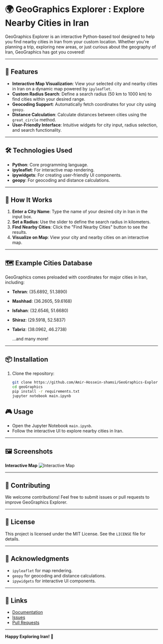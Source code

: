 # 🌍 GeoGraphics Explorer : Explore Nearby Cities in Iran

GeoGraphics Explorer is an interactive Python-based tool designed to help you find nearby cities in Iran from your custom location. Whether you're planning a trip, exploring new areas, or just curious about the geography of Iran, GeoGraphics has got you covered!

---

## 🚀 Features

- **Interactive Map Visualization**: View your selected city and nearby cities in Iran on a dynamic map powered by `ipyleaflet`.
- **Custom Radius Search**: Define a search radius (50 km to 1000 km) to find cities within your desired range.
- **Geocoding Support**: Automatically fetch coordinates for your city using `geopy`.
- **Distance Calculation**: Calculate distances between cities using the `great_circle` method.
- **User-Friendly Interface**: Intuitive widgets for city input, radius selection, and search functionality.

---

## 🛠️ Technologies Used

- **Python**: Core programming language.
- **ipyleaflet**: For interactive map rendering.
- **ipywidgets**: For creating user-friendly UI components.
- **geopy**: For geocoding and distance calculations.

---

## 📖 How It Works

1. **Enter a City Name**: Type the name of your desired city in Iran in the input box.
2. **Set a Radius**: Use the slider to define the search radius in kilometers.
3. **Find Nearby Cities**: Click the "Find Nearby Cities" button to see the results.
4. **Visualize on Map**: View your city and nearby cities on an interactive map.

---

## 🗺️ Example Cities Database

GeoGraphics comes preloaded with coordinates for major cities in Iran, including:

- **Tehran**: (35.6892, 51.3890)
- **Mashhad**: (36.2605, 59.6168)
- **Isfahan**: (32.6546, 51.6680)
- **Shiraz**: (29.5918, 52.5837)
- **Tabriz**: (38.0962, 46.2738)

    ...and many more!

---

## 📦 Installation

1. Clone the repository:
   ```bash
   git clone https://github.com/Amir-Hossein-shamsi/GeoGraphics-Explorer.git
   cd geoGraphics
   pip install -r requirements.txt
   jupyter notebook main.ipynb
    ````



## 🎮 Usage

* Open the Jupyter Notebook `main.ipynb`.
* Follow the interactive UI to explore nearby cities in Iran.

---

## 🖼️ Screenshots

**Interactive Map**
![Interactive Map](data/Screenshot%202025-07-28%20003048.png)

---

## 🤝 Contributing

We welcome contributions! Feel free to submit issues or pull requests to improve GeoGraphics Explorer.

---

## 📄 License

This project is licensed under the MIT License. See the `LICENSE` file for details.

---

## 🌟 Acknowledgments

* `ipyleaflet` for map rendering.
* `geopy` for geocoding and distance calculations.
* `ipywidgets` for interactive UI components.

---

## 🔗 Links

* [Documentation](#)
* [Issues](#)
* [Pull Requests](#)

---

**Happy Exploring Iran! 🚀**






